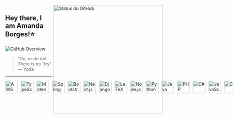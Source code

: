 <img align='right' width="350px" src="https://github-readme-stats.vercel.app/api?username=CarolinaRibeiro790&show_icons=true&title_color=783c00&text_color=af552e&icon_color=783c00&bg_color=f8efd4&cache_seconds=2300" alt="Status do GitHub">

## Hey there, I am Amanda Borges!⭐

<img src="https://img.shields.io/static/v1?label=Overview&message=CarolinaRibeiro790&color=f8efd4&style=for-the-badge&logo=GitHub" alt="GitHub Overview">

> “Do, or do not. There is no “try” — Yoda

---

<div style="display: flex; align-items: center; gap: 10px;">
  <img src="https://skillicons.dev/icons?i=aws" alt="AWS" width="40" height="40">
  <img src="https://skillicons.dev/icons?i=typescript" alt="TypeScript" width="40" height="40">
  <img src="https://skillicons.dev/icons?i=materialui" alt="Material-UI" width="40" height="40">
  <img src="https://skillicons.dev/icons?i=spring" alt="Spring" width="40" height="40">
  <img src="https://skillicons.dev/icons?i=bootstrap" alt="Bootstrap" width="40" height="40">
  <img src="https://skillicons.dev/icons?i=next" alt="Next.js" width="40" height="40">
  <img src="https://skillicons.dev/icons?i=django" alt="Django" width="40" height="40">
  <img src="https://skillicons.dev/icons?i=latex" alt="LaTeX" width="40" height="40">
  <img src="https://skillicons.dev/icons?i=nodejs" alt="Node.js" width="40" height="40">
  <img src="https://skillicons.dev/icons?i=python" alt="Python" width="40" height="40">
  <img src="https://skillicons.dev/icons?i=java" alt="Java" width="40" height="40">
  <img src="https://skillicons.dev/icons?i=php" alt="PHP" width="40" height="40">
  <img src="https://skillicons.dev/icons?i=cs" alt="C#" width="40" height="40">
  <img src="https://skillicons.dev/icons?i=javascript" alt="JavaScript" width="40" height="40">
  <img src="https://skillicons.dev/icons?i=c" alt="C" width="40" height="40">
  <img src="https://skillicons.dev/icons?i=cpp" alt="C++" width="40" height="40">
  <img src="https://skillicons.dev/icons?i=r" alt="R" width="40" height="40">
  <img src="https://skillicons.dev/icons?i=mysql" alt="MySQL" width="40" height="40">
  <img src="https://skillicons.dev/icons?i=postgres" alt="PostgreSQL" width="40" height="40">
  <img src="https://skillicons.dev/icons?i=mongodb" alt="MongoDB" width="40" height="40">
  <img src="https://skillicons.dev/icons?i=docker" alt="Docker" width="40" height="40">
  <img src="https://skillicons.dev/icons

